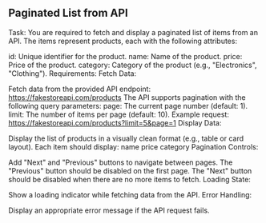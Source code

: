 ## Paginated List from API
Task: You are required to fetch and display a paginated list of items from an API. The items represent products, each with the following attributes:

id: Unique identifier for the product.
name: Name of the product.
price: Price of the product.
category: Category of the product (e.g., "Electronics", "Clothing").
Requirements:
Fetch Data:

Fetch data from the provided API endpoint: https://fakestoreapi.com/products
The API supports pagination with the following query parameters:
page: The current page number (default: 1).
limit: The number of items per page (default: 10).
Example request: https://fakestoreapi.com/products?limit=5&page=1
Display Data:

Display the list of products in a visually clean format (e.g., table or card layout).
Each item should display:
name
price
category
Pagination Controls:

Add "Next" and "Previous" buttons to navigate between pages.
The "Previous" button should be disabled on the first page.
The "Next" button should be disabled when there are no more items to fetch.
Loading State:

Show a loading indicator while fetching data from the API.
Error Handling:

Display an appropriate error message if the API request fails.
